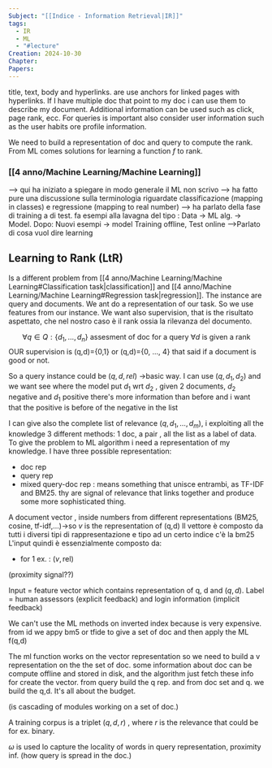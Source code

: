 ```yaml
---
Subject: "[[Indice - Information Retrieval|IR]]"
tags:
  - IR
  - ML
  - "#lecture"
Creation: 2024-10-30
Chapter: 
Papers:
---
```


title, text, body and hyperlinks. are use anchors for linked pages with hyperlinks.
If I have multiple doc that point to my doc i can use them to describe my document.
Additional information can be used such as click, page rank, ecc.
For queries is important also consider user information such as the user habits ore profile information.

We need to build a representation of doc and query to compute the rank.
From ML comes solutions for learning a function $f$ to rank.


### [[4 anno/Machine Learning/Machine Learning]]
--> qui ha iniziato a spiegare in modo generale il ML non scrivo
--> ha fatto pure una discussione sulla terminologia riguardate classificazione (mapping in classes) e regressione (mapping to real number)
--> ha parlato della fase di training a di test. fa esempi alla lavagna del tipo :
	Data -> ML alg. -> Model. Dopo: Nuovi esempi -> model
	Training offline, Test online
-->Parlato di cosa vuol dire learning

## Learning to Rank (LtR)

Is a different problem from [[4 anno/Machine Learning/Machine Learning#Classification task|classification]] and [[4 anno/Machine Learning/Machine Learning#Regression task|regression]].
The instance are query and documents. We ant do a representation of our task. So we use features from our instance.
We want also supervision, that is the risultato aspettato, che nel nostro caso è il rank ossia la rilevanza del documento.

$$\forall q\in Q:\{d_{1},\dots,d_{n} \} \text{ assesment of doc for a query} 
\ \forall d \text{ is given a rank} $$
OUR supervision is (q,d)={0,1} or (q,d)={0, ..., 4} that said if a document is good or not.

So a query instance could be $(q, d, rel)$ ->basic way.
I can use $(q, d_{1}, d_{2})$ and we want see where the model put $d_{1}$ wrt $d_{2}$ , given 2 documents, $d_{2}$ negative and $d_{1}$ positive there's more information than before and i want that the positive is before of the negative in the list

I can give also the complete list of relevance $(q, d_{1}, \dots, d_{m})$, i exploiting all the knowledge
3 different methods: 1 doc, a pair , all the list as a label of data.
To give the problem to ML algorithm i need a representation of my knowledge.
I have three possible representation:
- doc rep
- query rep
- mixed query-doc rep : means something that unisce entrambi, as TF-IDF and BM25. thy are signal of relevance that links together and produce some more sophisticated thing.

A document vector , inside numbers from different representations (BM25, cosine, tf-idf,...)->so $v$ is the representation of (q,d)
Il vettore è composto da tutti i diversi tipi di rappresentazione e tipo ad un certo indice c'è la bm25
L'input quindi è essenzialmente composto da:
- for 1 ex. : $(v, \text{rel})$ 


(proximity signal??)

Input = feature vector which contains representation of q, d and $(q,d)$. 
Label = human assessors (explicit feedback) and login information (implicit feedback)

We can't use the ML methods on inverted index because is very expensive. from id we appy bm5 or tfide to give a set of doc and then apply the ML f(q,d)

The ml function works on the vector representation  so we need to build a v representation on the the set of doc. some information about doc can be compute offline and stored in disk, and the algorithm just fetch these info for create the vector. from query build the q rep. and from doc set and q. we build the q,d.
It's all about the budget.

(is cascading of modules working on a set of doc.)

A training corpus is a triplet $(q,d,r)$ , where $r$ is the relevance that could be for ex. binary.

$\omega$ is used lo capture the locality of words in query representation, proximity inf. (how query is spread in the doc.)